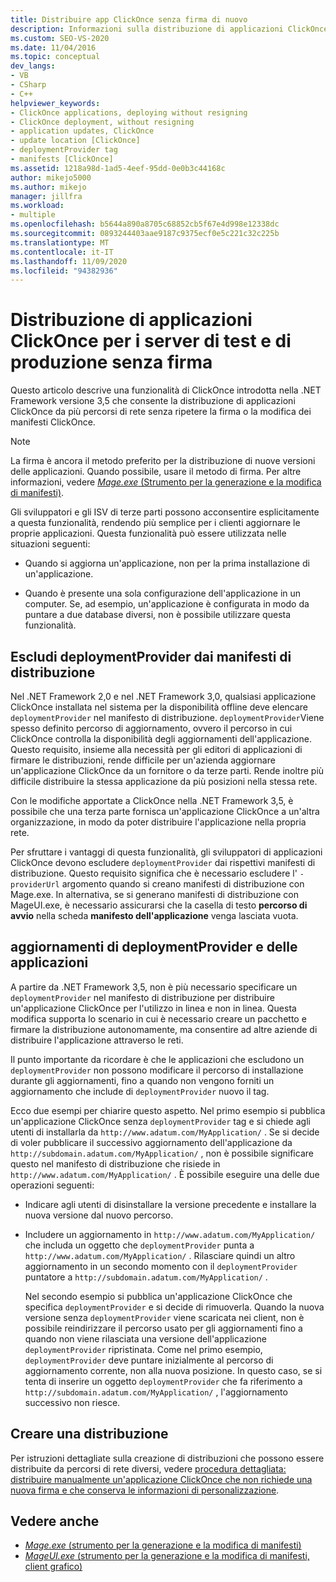 ```yaml
---
title: Distribuire app ClickOnce senza firma di nuovo
description: Informazioni sulla distribuzione di applicazioni ClickOnce da più percorsi di rete senza la firma o la modifica dei manifesti ClickOnce.
ms.custom: SEO-VS-2020
ms.date: 11/04/2016
ms.topic: conceptual
dev_langs:
- VB
- CSharp
- C++
helpviewer_keywords:
- ClickOnce applications, deploying without resigning
- ClickOnce deployment, without resigning
- application updates, ClickOnce
- update location [ClickOnce]
- deploymentProvider tag
- manifests [ClickOnce]
ms.assetid: 1218a98d-1ad5-4eef-95dd-0e0b3c44168c
author: mikejo5000
ms.author: mikejo
manager: jillfra
ms.workload:
- multiple
ms.openlocfilehash: b5644a890a8705c68852cb5f67e4d998e12338dc
ms.sourcegitcommit: 0893244403aae9187c9375ecf0e5c221c32c225b
ms.translationtype: MT
ms.contentlocale: it-IT
ms.lasthandoff: 11/09/2020
ms.locfileid: "94382936"
---
```

# <a name="deploy-clickonce-applications-for-testing-and-production-servers-without-resigning"></a>Distribuzione di applicazioni ClickOnce per i server di test e di produzione senza firma
Questo articolo descrive una funzionalità di ClickOnce introdotta nella .NET Framework versione 3,5 che consente la distribuzione di applicazioni ClickOnce da più percorsi di rete senza ripetere la firma o la modifica dei manifesti ClickOnce.

> [!NOTE]
> La firma è ancora il metodo preferito per la distribuzione di nuove versioni delle applicazioni. Quando possibile, usare il metodo di firma. Per altre informazioni, vedere [*Mage.exe* (Strumento per la generazione e la modifica di manifesti)](/dotnet/framework/tools/mage-exe-manifest-generation-and-editing-tool).

 Gli sviluppatori e gli ISV di terze parti possono acconsentire esplicitamente a questa funzionalità, rendendo più semplice per i clienti aggiornare le proprie applicazioni. Questa funzionalità può essere utilizzata nelle situazioni seguenti:

- Quando si aggiorna un'applicazione, non per la prima installazione di un'applicazione.

- Quando è presente una sola configurazione dell'applicazione in un computer. Se, ad esempio, un'applicazione è configurata in modo da puntare a due database diversi, non è possibile utilizzare questa funzionalità.

## <a name="exclude-deploymentprovider-from-deployment-manifests"></a>Escludi deploymentProvider dai manifesti di distribuzione
 Nel .NET Framework 2,0 e nel .NET Framework 3,0, qualsiasi applicazione ClickOnce installata nel sistema per la disponibilità offline deve elencare `deploymentProvider` nel manifesto di distribuzione. `deploymentProvider`Viene spesso definito percorso di aggiornamento, ovvero il percorso in cui ClickOnce controlla la disponibilità degli aggiornamenti dell'applicazione. Questo requisito, insieme alla necessità per gli editori di applicazioni di firmare le distribuzioni, rende difficile per un'azienda aggiornare un'applicazione ClickOnce da un fornitore o da terze parti. Rende inoltre più difficile distribuire la stessa applicazione da più posizioni nella stessa rete.

 Con le modifiche apportate a ClickOnce nella .NET Framework 3,5, è possibile che una terza parte fornisca un'applicazione ClickOnce a un'altra organizzazione, in modo da poter distribuire l'applicazione nella propria rete.

 Per sfruttare i vantaggi di questa funzionalità, gli sviluppatori di applicazioni ClickOnce devono escludere `deploymentProvider` dai rispettivi manifesti di distribuzione. Questo requisito significa che è necessario escludere l' `-providerUrl` argomento quando si creano manifesti di distribuzione con Mage.exe. In alternativa, se si generano manifesti di distribuzione con MageUI.exe, è necessario assicurarsi che la casella di testo **percorso di avvio** nella scheda **manifesto dell'applicazione** venga lasciata vuota.

## <a name="deploymentprovider-and-application-updates"></a>aggiornamenti di deploymentProvider e delle applicazioni
 A partire da .NET Framework 3,5, non è più necessario specificare un `deploymentProvider` nel manifesto di distribuzione per distribuire un'applicazione ClickOnce per l'utilizzo in linea e non in linea. Questa modifica supporta lo scenario in cui è necessario creare un pacchetto e firmare la distribuzione autonomamente, ma consentire ad altre aziende di distribuire l'applicazione attraverso le reti.

 Il punto importante da ricordare è che le applicazioni che escludono un `deploymentProvider` non possono modificare il percorso di installazione durante gli aggiornamenti, fino a quando non vengono forniti un aggiornamento che include di `deploymentProvider` nuovo il tag.

 Ecco due esempi per chiarire questo aspetto. Nel primo esempio si pubblica un'applicazione ClickOnce senza `deploymentProvider` tag e si chiede agli utenti di installarla da `http://www.adatum.com/MyApplication/` . Se si decide di voler pubblicare il successivo aggiornamento dell'applicazione da `http://subdomain.adatum.com/MyApplication/` , non è possibile significare questo nel manifesto di distribuzione che risiede in `http://www.adatum.com/MyApplication/` . È possibile eseguire una delle due operazioni seguenti:

- Indicare agli utenti di disinstallare la versione precedente e installare la nuova versione dal nuovo percorso.

- Includere un aggiornamento in `http://www.adatum.com/MyApplication/` che includa un oggetto che `deploymentProvider` punta a `http://www.adatum.com/MyApplication/` . Rilasciare quindi un altro aggiornamento in un secondo momento con il `deploymentProvider` puntatore a `http://subdomain.adatum.com/MyApplication/` .

  Nel secondo esempio si pubblica un'applicazione ClickOnce che specifica `deploymentProvider` e si decide di rimuoverla. Quando la nuova versione senza `deploymentProvider` viene scaricata nei client, non è possibile reindirizzare il percorso usato per gli aggiornamenti fino a quando non viene rilasciata una versione dell'applicazione `deploymentProvider` ripristinata. Come nel primo esempio, `deploymentProvider` deve puntare inizialmente al percorso di aggiornamento corrente, non alla nuova posizione. In questo caso, se si tenta di inserire un oggetto `deploymentProvider` che fa riferimento a `http://subdomain.adatum.com/MyApplication/` , l'aggiornamento successivo non riesce.

## <a name="create-a-deployment"></a>Creare una distribuzione
 Per istruzioni dettagliate sulla creazione di distribuzioni che possono essere distribuite da percorsi di rete diversi, vedere [procedura dettagliata: distribuire manualmente un'applicazione ClickOnce che non richiede una nuova firma e che conserva le informazioni di personalizzazione](../deployment/walkthrough-manually-deploying-a-clickonce-app-no-re-signing-required.md).

## <a name="see-also"></a>Vedere anche
- [*Mage.exe* (strumento per la generazione e la modifica di manifesti)](/dotnet/framework/tools/mage-exe-manifest-generation-and-editing-tool)
- [*MageUI.exe* (strumento per la generazione e la modifica di manifesti, client grafico)](/dotnet/framework/tools/mageui-exe-manifest-generation-and-editing-tool-graphical-client)
